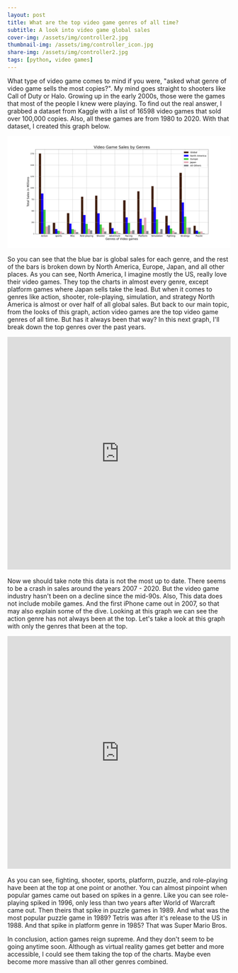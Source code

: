 ```yaml
---
layout: post
title: What are the top video game genres of all time?
subtitle: A look into video game global sales 
cover-img: /assets/img/controller2.jpg
thumbnail-img: /assets/img/controller_icon.jpg
share-img: /assets/img/controller2.jpg
tags: [python, video games]
---
```

What type of video game comes to mind if you were, "asked what genre of video game sells the most copies?". My mind goes straight to shooters like Call of Duty or Halo. Growing up in the early 2000s, those were the games that most of the people I knew were playing. To find out the real answer, I grabbed a dataset from Kaggle with a list of 16598 video games that sold over 100,000 copies. Also, all these games are from 1980 to 2020. With that dataset, I created this graph below.


![Video game sales by genres](https://github.com/joeyMckinney/joeymckinney.github.io/blob/master/assets/img/video_game_sales_by_genres2.png)


So you can see that the blue bar is global sales for each genre, and the rest of the bars is broken down by North America, Europe, Japan,  and all other places. As you can see,  North America, I imagine mostly the US, really love their video games. They top the charts in almost every genre, except platform games where Japan sells take the lead.  But when it comes to genres like action, shooter, role-playing, simulation, and strategy North America is almost or over half of all global sales. But back to our main topic, from the looks of this graph, action video games are the top video game genres of all time. But has it always been that way? In this next graph, I'll break down the top genres over the past years.


<iframe id="igraph" scrolling="no" style="border:none;" seamless="seamless" src="https://plotly.com/~josiahmckinney/1.embed" height="525" width="100%"></iframe>


Now we should take note this data is not the most up to date. There seems to be a crash in sales around the years 2007 - 2020. But the video game industry hasn't been on a decline since the mid-90s. Also, This data does not include mobile games. And the first iPhone came out in 2007, so that may also explain some of the dive. Looking at this graph we can see the action genre has not always been at the top. Let's take a look at this graph with only the genres that been at the top.


<iframe id="igraph" scrolling="no" style="border:none;" seamless="seamless" src="https://plotly.com/~josiahmckinney/6.embed" height="525" width="100%"></iframe>


As you can see, fighting, shooter, sports, platform, puzzle, and role-playing have been at the top at one point or another. You can almost pinpoint when popular games came out based on spikes in a genre. Like you can see role-playing spiked in 1996, only less than two years after World of Warcraft came out. Then theirs that spike in puzzle games in 1989. And what was the most popular puzzle game in 1989? Tetris was after it's release to the US in 1988. And that spike in platform genre in 1985? That was Super Mario Bros.

In conclusion, action games reign supreme. And they don't seem to be going anytime soon.  Although as virtual reality games get better and more accessible,  I could see them taking the top of the charts. Maybe even become more massive than all other genres combined.
